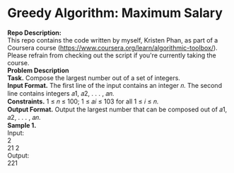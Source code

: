 # Greedy Algorithm: Maximum Salary
__Repo Description:__
<br/>
This repo contains the code written by myself, Kristen Phan, as part of a Coursera course (https://www.coursera.org/learn/algorithmic-toolbox/). Please refrain from checking out the script if you're currently taking the course. 
<br/>
__Problem Description__
<br/>
__Task.__ Compose the largest number out of a set of integers.
<br/>
__Input Format.__ The first line of the input contains an integer 𝑛. The second line contains integers
𝑎1, 𝑎2, . . . , 𝑎𝑛.
<br/>
__Constraints.__ 1 ≤ 𝑛 ≤ 100; 1 ≤ 𝑎𝑖 ≤ 103 for all 1 ≤ 𝑖 ≤ 𝑛.
<br/>
__Output Format.__ Output the largest number that can be composed out of 𝑎1, 𝑎2, . . . , 𝑎𝑛.
<br/>
__Sample 1.__
<br/>
Input:
<br/>
2
<br/>
21 2
<br/>
Output:
<br/>
221
<br/>
